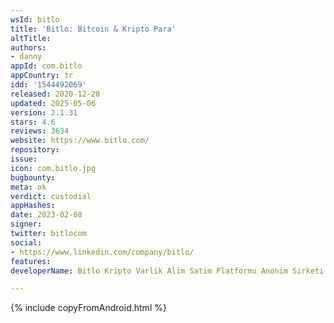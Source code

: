 ```yaml
---
wsId: bitlo
title: 'Bitlo: Bitcoin & Kripto Para'
altTitle: 
authors:
- danny
appId: com.bitlo
appCountry: tr
idd: '1544492069'
released: 2020-12-28
updated: 2025-05-06
version: 2.1.31
stars: 4.6
reviews: 3634
website: https://www.bitlo.com/
repository: 
issue: 
icon: com.bitlo.jpg
bugbounty: 
meta: ok
verdict: custodial
appHashes: 
date: 2023-02-08
signer: 
twitter: bitlocom
social:
- https://www.linkedin.com/company/bitlo/
features: 
developerName: Bitlo Kripto Varlik Alim Satim Platformu Anonim Sirketi

---
```


{% include copyFromAndroid.html %}

